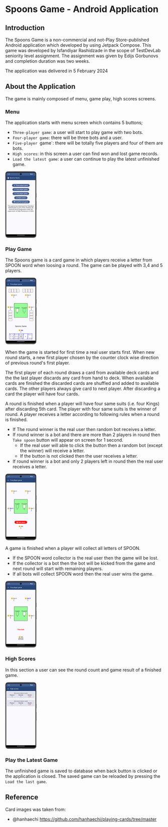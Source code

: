 # Spoons Game - Android Application
## Introduction
The Spoons Game is a non-commercial and not-Play Store-published Android application which developed
by using Jetpack Compose. This game was developed by Isfandiyar Rashidzade in the scope of TestDevLab 
seniority level assignment. The assignment was given by Edijs Gorbunovs and completion duration
was two weeks.

The application was delivered in 5 February 2024

## About the Application
The game is mainly composed of menu, game play, high scores screens.

### Menu
The application starts with menu screen which contains 5 buttons;

- `Three-player game`: a user will start to play game with two bots.
- `Four-player game`: there will be three bots and a user.
- `Five-player `game`: there will be totally five players and four of them are bots.
- `High scores`: in this screen a user can find won and lost game records.
- `Load the latest game`: a user can continue to play the latest unfinished game.

<img src="./screenshots/menu.png" alt="drawing" width="100" height="212"/>

### Play Game
The Spoons game is a card game in which players receive a letter from SPOON word
when loosing a round. The game can be played with 3,4 and 5 players.

<img src="./screenshots/play_1.png" alt="drawing" width="100" height="212"/>

When the game is started for first time a real user starts first. When new round starts, a new first
player chosen by the counter clock wise direction of previous round's first player.

The first player of each round draws a card from available deck cards 
and the the last player discards any card from hand to deck. When available cards are finished
the discarded cards are shuffled and added to available cards.
The other players always give card to next player. After discarding a card the player will have four cards.

A round is finished when a player will have four same suits (i.e. four Kings) after discarding 5th card. 
The player with four same suits is the winner of round. A player receives a letter according
to following rules when a round is finished.

- If The round winner is the real user then random bot receives a letter.
- If round winner is a bot and there are more than 2 players in round then
`Take spoon` button will appear on screen for 1 second.
  - If the real user will able to click the button then a random bot (except the winner)
  will receive a letter.
  - If the button is not clicked then the user receives a letter.
- If round winner is a bot and only 2 players left in round then the real user receives a letter.

<img src="./screenshots/play_2.png" alt="drawing" width="100" height="212"/>

A game is finished when a player will collect all letters of SPOON. 

- If the SPOON word collector is the real user then the game will be lost. 
- If the collector is a bot then the bot will be kicked from the game 
and next round will start with remaining players.
- If all bots will collect SPOON word then the real user wins the game.

<img src="./screenshots/play_3.png" alt="drawing" width="100" height="212"/>

### High Scores
In this section a user can see the round count and game result of a finished game.

<img src="./screenshots/high.png" alt="drawing" width="100" height="212"/>

### Play the Latest Game
The unfinished game is saved to database when back button is clicked or the application is closed.
The saved game can be reloaded by pressing the `Load the last game`.

## Reference
Card images was taken from:

- @hanhaechi https://github.com/hanhaechi/playing-cards/tree/master